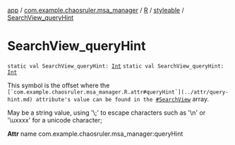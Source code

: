 [app](../../../index.md) / [com.example.chaosruler.msa_manager](../../index.md) / [R](../index.md) / [styleable](index.md) / [SearchView_queryHint](.)

# SearchView_queryHint

`static val SearchView_queryHint: `[`Int`](https://kotlinlang.org/api/latest/jvm/stdlib/kotlin/-int/index.html)
`static val SearchView_queryHint: `[`Int`](https://kotlinlang.org/api/latest/jvm/stdlib/kotlin/-int/index.html)

This symbol is the offset where the ``[`com.example.chaosruler.msa_manager.R.attr#queryHint`](../attr/query-hint.md) attribute's value can be found in the ``[`#SearchView`](-search-view.md) array.

May be a string value, using '\\;' to escape characters such as '\\n' or '\\uxxxx' for a unicode character;

**Attr**
name com.example.chaosruler.msa_manager:queryHint

